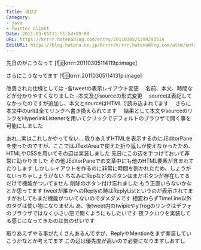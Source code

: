 ```yaml
---
Title: 現状2
Category:
- java
- Twitter Client
Date: 2011-03-05T11:51:54+09:00
URL: https://krrrr.hatenablog.com/entry/20110305/1299293514
EditURL: https://blog.hatena.ne.jp/krrrr/krrrr.hatenablog.com/atom/entry/11696248318756263089
---
```


先日のがこうなって
[f:id:krrrr:20110305114119p:image]

さらにこうなってます
[f:id:krrrr:20110305114131p:image]

改善された仕様としては
-各tweetの表示レイアウト変更
　名前、本文、時間などが分かりやすくなりました
-本文及びsourceの形式変更
　sourceは表記してなかったのですが追加し、本文とsourceはHTMLで読み込まれてます
　さらに本文中のurlは全てリンクへ書き換えられてます
　結果として本文やsourceのリンクをHyperlinkListenerを用いてクリックでデフォルトのブラウザで開く事を可能にしました



あれ…実はこれしかやってない…
取りあえずHTMLを表示するのにJEditorPaneを使ったのですが、ここではJTextAreaで使えた折り返しが使えなかったため、HTMLやCSSを用いてその辺は実装しました
先日にこの辺を手つけておいて非常に助かりました
その他JEditorPaneでの文章中にも他のHTML要素が含まれてたりします
しかしレイアウトを作るのに非常に時間を割かれたため、しょうがないっちゃしょうがない
ちなみにRepなどのボタンはまだボタンが存在してるだけで機能がついてません
削除のボタン付け忘れました
もう正直いらないかなとか思ってます
tweetが誰かへのReplyの時はReplyListというのが表示されてますがおしてもまだ機能がついてないのでダメダメです
相変わらずTimeLine以外のタグは使い物になりません
あ、後tweet内のtwipicやy.frogのリンクはデフォのブラウザではなく小さい窓で開くようにもしたいです
夜フクロウを実装してる感じになってきたのは気のせいです

取りあえずやる事がたくさんあるんですが、ReplyやMentionをまず実装していこうかなとか考えてます
この辺は優先度が高いので必要になりますしおすし
